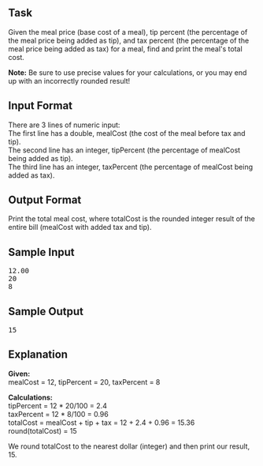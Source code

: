 ## Task 
Given the meal price (base cost of a meal), tip percent (the percentage of the meal price being added as tip), and tax percent (the percentage of the meal price being added as tax) for a meal, find and print the meal's total cost.</br>

**Note:** Be sure to use precise values for your calculations, or you may end up with an incorrectly rounded result! </br>

## Input Format

There are 3 lines of numeric input: </br>
The first line has a double, mealCost (the cost of the meal before tax and tip). </br>
The second line has an integer, tipPercent (the percentage of mealCost being added as tip). </br>
The third line has an integer, taxPercent (the percentage of mealCost being added as tax).</br>

## Output Format

Print the total meal cost, where totalCost is the rounded integer result of the entire bill (mealCost with added tax and tip). </br>

## Sample Input

<pre>
12.00
20
8
</pre>

## Sample Output

<pre>
15
</pre>

## Explanation

**Given:** </br>
mealCost = 12, tipPercent = 20, taxPercent = 8 </br>

**Calculations:** </br>
 tipPercent = 12 * 20/100 = 2.4</br>
 taxPercent = 12 * 8/100 = 0.96</br>
 totalCost = mealCost + tip + tax = 12 + 2.4 + 0.96 = 15.36</br>
 round(totalCost) = 15</br>

We round totalCost to the nearest dollar (integer) and then print our result, 15.</br>
